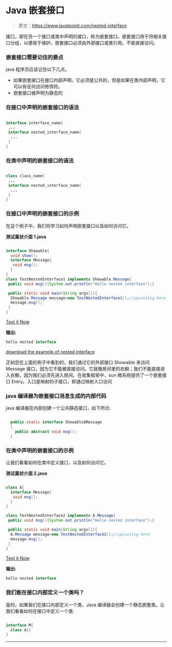 # Java 嵌套接口

> 原文：<https://www.javatpoint.com/nested-interface>

接口，即在另一个接口或类中声明的接口，称为嵌套接口。嵌套接口用于将相关接口分组，以便易于维护。嵌套接口必须由外部接口或类引用。不能直接访问。

### 嵌套接口需要记住的要点

java 程序员应该记住以下几点。

*   如果嵌套接口在接口内部声明，它必须是公共的，但是如果在类内部声明，它可以有任何访问修饰符。
*   嵌套接口被声明为静态的

### 在接口中声明的嵌套接口的语法

```java

interface interface_name{
 ...
 interface nested_interface_name{
  ...
 }
} 

```

### 在类中声明的嵌套接口的语法

```java

class class_name{
 ...
 interface nested_interface_name{
  ...
 }
} 

```

### 在接口中声明的嵌套接口的示例

在这个例子中，我们将学习如何声明嵌套接口以及如何访问它。

**测试巢状介面 1.java**

```java

interface Showable{
  void show();
  interface Message{
   void msg();
  }
}
class TestNestedInterface1 implements Showable.Message{
 public void msg(){System.out.println("Hello nested interface");}

 public static void main(String args[]){
  Showable.Message message=new TestNestedInterface1();//upcasting here
  message.msg();
 }
}

```

[Test it Now](https://www.javatpoint.com/opr/test.jsp?filename=TestNestedInterface1)

**输出:**

```java
hello nested interface

```

[download the example of nested interface](https://static.javatpoint.com/src/nested/nestedinterface.zip)

正如您在上面的例子中看到的，我们通过它的外部接口 Showable 来访问 Message 接口，因为它不能被直接访问。它就像房间里的衣橱；我们不能直接进入衣橱，因为我们必须先进入房间。在收集框架中，sun 微系统提供了一个嵌套接口 Entry。入口是映射的子接口，即通过映射入口访问

### java 编译器为嵌套接口消息生成的内部代码

java 编译器在内部创建一个公共静态接口，如下所示:

```java

  public static interface Showable$Message
  {
    public abstract void msg();
  }

```

### 在类中声明的嵌套接口的示例

让我们看看如何在类中定义接口，以及如何访问它。

**测试巢状介面 2.java**

```java

class A{
  interface Message{
   void msg();
  }
}

class TestNestedInterface2 implements A.Message{
 public void msg(){System.out.println("Hello nested interface");}

 public static void main(String args[]){
  A.Message message=new TestNestedInterface2();//upcasting here
  message.msg();
 }
}

```

[Test it Now](https://www.javatpoint.com/opr/test.jsp?filename=TestNestedInterface2)

**输出:**

```java
hello nested interface

```

### 我们能在接口内部定义一个类吗？

是的，如果我们在接口内部定义一个类，Java 编译器会创建一个静态嵌套类。让我们看看如何在接口中定义一个类:

```java

interface M{
  class A{}
}

```

* * *